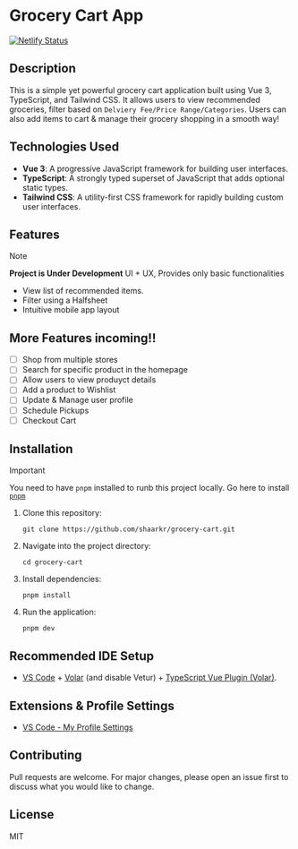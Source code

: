 # Grocery Cart App

[![Netlify Status](https://api.netlify.com/api/v1/badges/337eea7f-0d68-473e-a0dd-7cdc38571993/deploy-status)](https://app.netlify.com/sites/grocery-cart-wm/deploys)

## Description

This is a simple yet powerful grocery cart application built using Vue 3, TypeScript, and Tailwind CSS. It allows users to view recommended groceries, filter based on `Delviery Fee/Price Range/Categories`. Users can also add items to cart & manage their grocery shopping in a smooth way!

## Technologies Used

- **Vue 3**: A progressive JavaScript framework for building user interfaces.
- **TypeScript**: A strongly typed superset of JavaScript that adds optional static types.
- **Tailwind CSS**: A utility-first CSS framework for rapidly building custom user interfaces.

## Features

> [!NOTE]
> **Project is Under Development**
> UI + UX, 
> Provides only basic functionalities

- View list of recommended items.
- Filter using a Halfsheet
- Intuitive mobile app layout

## More Features incoming!!

- [ ] Shop from multiple stores
- [ ] Search for specific product in the homepage
- [ ] Allow users to view produyct details
- [ ] Add a product to Wishlist
- [ ] Update & Manage user profile
- [ ] Schedule Pickups
- [ ] Checkout Cart

## Installation

> [!IMPORTANT]
> You need to have `pnpm` installed to runb this project locally. Go here to install [`pnpm`](https://pnpm.io/installation) 

1. Clone this repository:

   `git clone https://github.com/shaarkr/grocery-cart.git`

2. Navigate into the project directory:

   `cd grocery-cart`

3. Install dependencies:

   `pnpm install`

4. Run the application:

   `pnpm dev`

## Recommended IDE Setup

- [VS Code](https://code.visualstudio.com/) + [Volar](https://marketplace.visualstudio.com/items?itemName=Vue.volar) (and disable Vetur) + [TypeScript Vue Plugin (Volar)](https://marketplace.visualstudio.com/items?itemName=Vue.vscode-typescript-vue-plugin).

## Extensions & Profile Settings

- [VS Code - My Profile Settings](./VSCode.code-profile)

## Contributing

Pull requests are welcome. For major changes, please open an issue first to discuss what you would like to change.

## License

MIT
